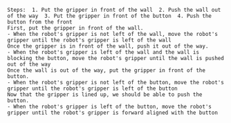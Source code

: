 
    Steps:  1. Put the gripper in front of the wall  2. Push the wall out of the way  3. Put the gripper in front of the button  4. Push the button from the front
    First, put the gripper in front of the wall.
    - When the robot's gripper is not left of the wall, move the robot's gripper until the robot's gripper is left of the wall
    Once the gripper is in front of the wall, push it out of the way.
    - When the robot's gripper is left of the wall and the wall is blocking the button, move the robot's gripper until the wall is pushed out of the way
    Once the wall is out of the way, put the gripper in front of the button.
    - When the robot's gripper is not left of the button, move the robot's gripper until the robot's gripper is left of the button
    Now that the gripper is lined up, we should be able to push the button.
    - When the robot's gripper is left of the button, move the robot's gripper until the robot's gripper is forward aligned with the button